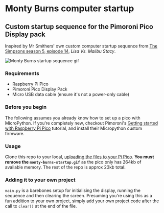 # Monty Burns computer startup

## Custom startup sequence for the Pimoroni Pico Display pack

Inspired by Mr Smithers' own custom computer startup sequence from [The Simpsons season 5, episode 14](https://www.youtube.com/watch?v=8YzSHIYxdRs), _Lisa Vs. Malibu Stacy_.

![Monty Burns startup sequence gif](monty-burns-startup.gif)

### Requirements

- Raspberry Pi Pico
- Pimoroni Pico Display Pack
- Micro USB data cable (ensure it's not a power-only cable)

### Before you begin

The following assumes you already know how to set up a pico with MicroPython. If you're completely new, checkout Pimoroni's [Getting started with Raspberry Pi Pico](https://learn.pimoroni.com/article/getting-started-with-pico) tutorial, and install their Micropython custom firmware.

### Usage

Clone this repo to your local, [uploading the files to your Pi Pico](https://www.freva.com/transfer-files-between-computer-and-raspberry-pi-pico/). **You must remove the `monty-burns-startup.gif`** as the pico only has 264kb of available memory. The rest of the repo is approx 23kb total.


### Adding it to your own project

`main.py` is a barebones setup for initialising the display, running the sequence and then clearing the screen. Presuming you're using this as a fun addition to your own project, simply add your own project code after the call to `clear()` at the end of the file.